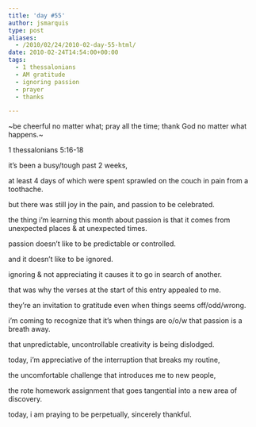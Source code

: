 ```yaml
---
title: 'day #55'
author: jsmarquis
type: post
aliases:
  - /2010/02/24/2010-02-day-55-html/
date: 2010-02-24T14:54:00+00:00
tags:
  - 1 thessalonians
  - AM gratitude
  - ignoring passion
  - prayer
  - thanks

---
```

~be cheerful no matter what; pray all the time; thank God no matter what happens.~

  1 thessalonians 5:16-18


  it&#8217;s been a busy/tough past 2 weeks,

  at least 4 days of which were spent sprawled on the couch in pain from a toothache.

  but there was still joy in the pain, and passion to be celebrated.


  the thing i&#8217;m learning this month about passion is that it comes from unexpected places & at unexpected times.

  passion doesn&#8217;t like to be predictable or controlled.

  and it doesn&#8217;t like to be ignored.

  ignoring & not appreciating it causes it to go in search of another.


  that was why the verses at the start of this entry appealed to me.

  they&#8217;re an invitation to gratitude even when things seems off/odd/wrong.

  i&#8217;m coming to recognize that it&#8217;s when things are o/o/w that passion is a breath away.

  that unpredictable, uncontrollable creativity is being dislodged.


  today, i&#8217;m appreciative of the interruption that breaks my routine,

  the uncomfortable challenge that introduces me to new people,

  the rote homework assignment that goes tangential into a new area of discovery.


  today, i am praying to be perpetually, sincerely thankful.